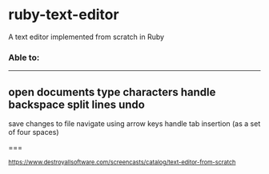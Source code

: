 # ruby-text-editor
A text editor implemented from scratch in Ruby


### Able to:
---
open documents
type characters
handle backspace
split lines
undo
---
save changes to file
navigate using arrow keys
handle tab insertion (as a set of four spaces)

===

<small>https://www.destroyallsoftware.com/screencasts/catalog/text-editor-from-scratch</small>
